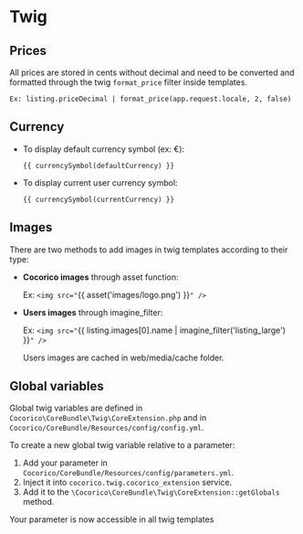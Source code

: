 # Twig


## Prices

All prices are stored in cents without decimal and need to be converted and formatted through 
the twig `format_price` filter inside templates.

    Ex: listing.priceDecimal | format_price(app.request.locale, 2, false)
    

## Currency

* To display default currency symbol (ex: €):

    `{{ currencySymbol(defaultCurrency) }}`
    
* To display current user currency symbol:

    `{{ currencySymbol(currentCurrency) }}`

    
## Images

There are two methods to add images in twig templates according to their type:

- **Cocorico images** through asset function:

    Ex: `<img src="`{{ asset('images/logo.png') }}`" />`
    
- **Users images** through imagine_filter:
    
    Ex: `<img src="`{{ listing.images[0].name | imagine_filter('listing_large')  }}`" />`
    
    Users images are cached in web/media/cache folder.


## Global variables

Global twig variables are defined in `Cocorico\CoreBundle\Twig\CoreExtension.php` and in 
`Cocorico/CoreBundle/Resources/config/config.yml`.

To create a new global twig variable relative to a parameter:

1. Add your parameter in `Cocorico/CoreBundle/Resources/config/parameters.yml`.
2. Inject it into `cocorico.twig.cocorico_extension` service.
3. Add it to the `\Cocorico\CoreBundle\Twig\CoreExtension::getGlobals` method.

Your parameter is now accessible in all twig templates
